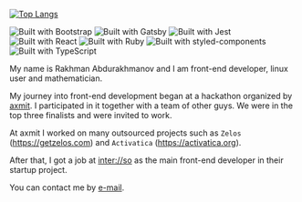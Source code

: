 <!-- ![GitHub stats](https://github-readme-stats.vercel.app/api?username=crystallographer&show_icons=true&theme=react&bg_color=22272E&count_private=true) -->
[![Top Langs](https://github-readme-stats.vercel.app/api/top-langs/?username=crystallographer&layout=compact&theme=react&bg_color=22272E&langs_count=8)](https://github.com/crystallographer)

![Built with Bootstrap](https://img.shields.io/badge/Bootstrap-7952B3.svg?style=for-the-badge&logo=Bootstrap&logoColor=white)
![Built with Gatsby](https://img.shields.io/badge/Gatsby-663399.svg?style=for-the-badge&logo=Gatsby&logoColor=white)
![Built with Jest](https://img.shields.io/badge/Jest-C21325.svg?style=for-the-badge&logo=Jest&logoColor=white)
![Built with React](https://img.shields.io/badge/React-61DAFB.svg?style=for-the-badge&logo=React&logoColor=black)
![Built with Ruby](https://img.shields.io/badge/Ruby-CC342D.svg?style=for-the-badge&logo=Ruby&logoColor=white)
![Built with styled-components](https://img.shields.io/badge/styledcomponents-DB7093.svg?style=for-the-badge&logo=styled-components&logoColor=white)
![Built with TypeScript](https://img.shields.io/badge/TypeScript-3178C6.svg?style=for-the-badge&logo=TypeScript&logoColor=white)

My name is Rakhman Abdurakhmanov and I am front-end developer, linux user and mathematician.

My journey into front-end development began at a hackathon organized by [axmit](https://axmit.com). I participated in it together with a team of other guys. We were in the top three finalists and were invited to work.

At axmit I worked on many outsourced projects such as `Zelos` (https://getzelos.com) and `Activatica` (https://activatica.org).

After that, I got a job at [inter://so](https://interso.ru/) as the main front-end developer in their startup project.

You can contact me by [e-mail](<mailto:crystallographer@skiff.com>).
